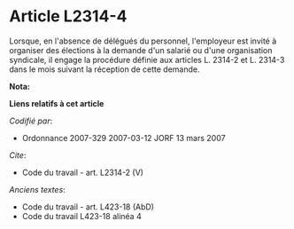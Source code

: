 # Article L2314-4

Lorsque, en l'absence de délégués du personnel, l'employeur est invité à organiser des élections à la demande d'un salarié ou
d'une organisation syndicale, il engage la procédure définie aux articles L. 2314-2 et L. 2314-3 dans le mois suivant la
réception de cette demande.

**Nota:**



**Liens relatifs à cet article**

_Codifié par_:

  - Ordonnance 2007-329 2007-03-12 JORF 13 mars 2007

_Cite_:

  - Code du travail - art. L2314-2 (V)

_Anciens textes_:

  - Code du travail - art. L423-18 (AbD)
  - Code du travail L423-18 alinéa 4
